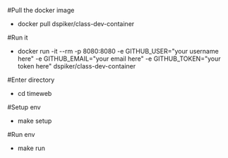 #Pull the docker image
- docker pull dspiker/class-dev-container

#Run it
- docker run -it --rm -p 8080:8080 -e GITHUB_USER="your username here"   -e GITHUB_EMAIL="your email here"   -e GITHUB_TOKEN="your token here"  dspiker/class-dev-container
  
#Enter directory
- cd timeweb

#Setup env
- make setup

#Run env
- make run


